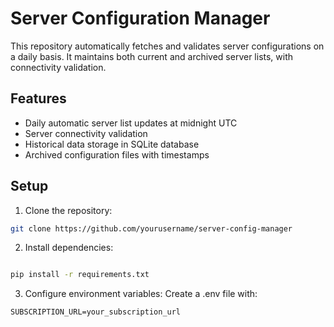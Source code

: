 # Server Configuration Manager

This repository automatically fetches and validates server configurations on a daily basis. It maintains both current and archived server lists, with connectivity validation.

## Features

- Daily automatic server list updates at midnight UTC
- Server connectivity validation
- Historical data storage in SQLite database
- Archived configuration files with timestamps

## Setup

1. Clone the repository:
```bash
git clone https://github.com/yourusername/server-config-manager
```

2. Install dependencies:
```bash

pip install -r requirements.txt
```

3. Configure environment variables: Create a .env file with:

```
SUBSCRIPTION_URL=your_subscription_url
```